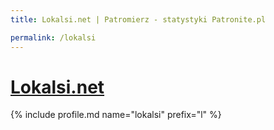 ```yaml
---
title: Lokalsi.net | Patromierz - statystyki Patronite.pl

permalink: /lokalsi
---
```


# [Lokalsi.net](https://patronite.pl/lokalsi)

{% include profile.md name="lokalsi" prefix="l" %}
